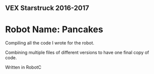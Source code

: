 ## VEX Starstruck 2016-2017

# Robot Name: Pancakes

Compiling all the code I wrote for the robot.

Combining multiple files of different versions to have one final copy of code.

Written in RobotC
